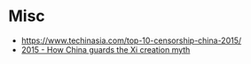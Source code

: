 # Misc

- <https://www.techinasia.com/top-10-censorship-china-2015/>
- [2015 - How China guards the Xi creation myth](http://www.bbc.com/news/magazine-34549744)
